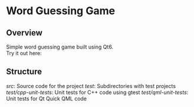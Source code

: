 # Word Guessing Game 

## Overview
Simple word guessing game built using Qt6.  
Try it out here: <demo>  
  
## Structure
_src_: Source code for the project
_test_: Subdirectories with test projects
_test/cpp-unit-tests_: Unit tests for C++ code using gtest
_test/qml-unit-tests_: Unit tests for Qt Quick QML code
